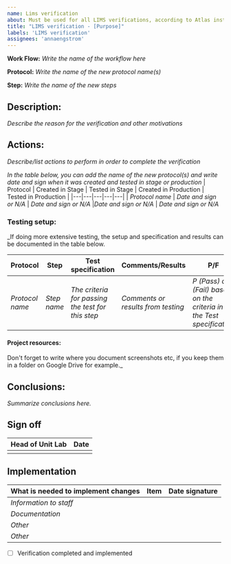 ```yaml
---
name: Lims verification 
about: Must be used for all LIMS verifications, according to Atlas instructions Validations and verifications
title: "LIMS verification - [Purpose]"
labels: 'LIMS verification'
assignees: 'annaengstrom'
---
```



**Work Flow:** _Write the name of the workflow here_

**Protocol:** _Write the name of the new protocol name(s)_

**Step:** _Write the name of the new steps_

## **Description:**
_Describe the reason for the verification and other motivations_

## **Actions:**
_Describe/list actions to perform in order to complete the verification_

_In the table below, you can add the name of the new protocol(s) and write date and sign when it was created and tested in stage or production_
| Protocol | Created in Stage | Tested in Stage | Created in Production  | Tested in Production  |
|---|---|---|---|---|
| _Protocol name_ | _Date and sign or N/A_  | _Date and sign or N/A_  |_Date and sign or N/A_  | _Date and sign or N/A_ 


### **Testing setup:**

_If doing more extensive testing, the setup and specification and results can be documented in the table below. 

| Protocol | Step | Test specification | Comments/Results  | P/F  | Sign | 
|---|---|---|---|---|---| 
| _Protocol name_  | _Step name_  | _The criteria for passing the test for this step_ | _Comments or results from testing_  | _P (Pass) or F (Fail) based on the criteria in the Test specification_  | _Date and Sign_

#### **Project resources:**
Don't forget to write where you document screenshots etc, if you keep them in a folder on Google Drive for example._

## **Conclusions:**

_Summarize conclusions here._

## **Sign off**

| Head of Unit Lab | Date |
|----------------- |------|
|                              |          |

## **Implementation**

| What is needed to implement changes |  Item        |  Date signature    |
|--------------------------------------- |---------- |--------------------|
|  *Information to staff*             |          |                    |
|  *Documentation*                    |          |                    |
|  *Other*                            |          |                    |
|  *Other*                            |          |                    |

- [ ] Verification completed and implemented

